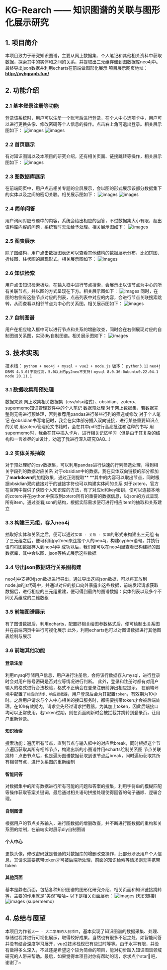 # KG-Rearch —— 知识图谱的关联与图形化展示研究

## 1. 项目简介
本项目致力于研究知识图谱，主要从网上数据集、个人笔记和其他相关资料中获取数据，探索其中的实体和之间的关系，并提取出三元组存储到图数据库neo4j中。最终导出json数据并利用echarts在前端做图形化展示
项目展示网页地址： **http://cyhgraph.fun/**

## 2. 功能介绍
### 2.1 基本登录注册等功能
登录该系统时，用户可以注册一个账号后进行登录，在个人中心选项卡中，用户可以进行更换头像、修改密码等个人信息的操作。点击右上角可退出登录。相关展示图如下：
![images](images/登录.png)
![images](images/注册.png)
### 2.2 首页展示
有对知识图谱以及本项目的研究介绍，还有相关页面、链接跳转等操作，相关展示图如下：
![images](images/首页.png)
### 2.3 图数据库展示
在前端网页中，用户点击相关专题的全屏展示，会以图的形式展示该部分数据集下的实体以及之间的密切关联。相关展示图如下：
![images](images/全屏图谱.png)
![images](images/高亮图谱.png)
### 2.4 简单问答
用户询问对应专题中的内容，系统会给出相应的回答，不过数据集大小有限，超出语料库内容的问题，系统暂时无法给予处理。相关展示图如下：
![images](images/问答.png)
### 2.5 图表展示
除了图结构，用户点击数据图表还可以查看其他结构的数据展示分布，比如饼图、折线图、柱状图的展现形式。相关展示图如下：
![images](images/图表.png)
### 2.6 知识检索
用户点击知识检索板块，在输入框中进行节点搜索，会展示出以该节点为中心的所有关联节点，并以图的方式呈现在下方。相关展示图如下：
![images](images/知识检索.png)
同时，在图的右侧有这些节点对应的列表，点击列表中对应的内容，会进行节点关联搜索跳转，从而查看以相邻节点为中心的关系图。相关展示图如下：
![images](images/节点跳转.png)
### 2.7 自制图谱
用户在相应输入框中可以进行节点和关系的增删改查，同时会在右侧展现对应的自制图谱关系图，实现diy自制图谱。相关展示图如下：
![images](images/自定义图谱.png)

## 3. 技术实现
技术栈： `python + neo4j + mysql + vue2 + node.js`
版本： `python3.12` `neo4j DBMS 4.3.0(不能过高，5.0以上的py2neo不支持)` 
`mysql 8.0.36-0ubuntu0.22.04.1` `node 20.11.1`
### 3.1 数据收集和预处理
数据来源
网上收集相关数据集（csv/xlsx格式）、obsidian、zotero、supermemo知识管理软件中的个人笔记
数据预处理
对于网上数据集，若数据完整则无需进行预处理，否则推荐用pandas进行某些行列的筛选或修改
对于个人笔记
在obsidian书写笔记时，我会在实体部分插入双向链接，进行某些重要知识点的关联
用zotero管理论文书籍时，会在其中pdf进行高亮批注和注释的书写
用supermemo时，我会在其中插入卡片，进行相关记忆学习（但是由于其复杂的结构和一言难尽的ui设计，劝退了我进行深入研究QAQ...）
### 3.2 实体关系抽取
对于预处理好的csv数据集，可以利用pandas进行快速的行列筛选处理，得到相关字段列的数据对应关系
对于obsidian中的数据，我在实体双向链接的部分都加了**markdown**的加粗效果，通过正则提取** **其中的内容可以取出节点，同时根据obsidian双向链接对于的链接字符也可以构建实体间的关系
对于zotero，官方在官网中提供了获取个人知识库的方法，有了对应id和key密钥，便可以连接本地的zotero并在python中获取到zotero所有的重要的数据信息，以json的方式呈现所有item，通过查看json的结构，根据实际需求便可进行相应item的抽取和关系建立
### 3.3 构建三元组，存入neo4j
抽取好实体和关系之后，便可以通过`实体 - 关系 - 实体`的形式来构建出三元组
有了三元组之后，便可利用py2neo来连接个人的neo4j，构建cypher语句，并执行语句将图数据存入到neo4j中
成功以后，我们便可以在neo4j里查看已构建好的图数据库，其中会以图、json等格式展示这些数据
### 3.4 导出json数据进行关系图构建
neo4j中支持对json数据进行导出，通过导出这些json数据，可以将其放到node.js的js代码中，并通过对应的接口向外暴露出这些数据，前端发起请求获取数据后，进行相应的三元组重建，便可得到最终的图谱数据：实体列表以及多个不同关系组成的二维数组
### 3.5 前端图谱展示
有了图谱数据后，利用echarts，配置好相关绘图参数格式后，便可绘制出关系图并在前端网页中进行可视化展示
此外，利用echarts也可以对图谱数据进行其他图表绘制与展示
### 3.6 前端其他功能
#### 登录注册
利用mysql存储用户信息，用户进行注册后，会将该行数据存入mysql，进行登录时会对用户账号密码是否对应等情况进行判断。
此外，登录和注册时都有对用户输入的格式进行合法校验，格式不正确会在登录注册前弹出相应提示。
在前端环境中配置了`相应的请求、响应拦截器`，用户登录后会为其配置`token`，有效期为10小时。之后用户请求与个人中心相关的接口服务时，都需要携带token才会被后端处理。在10h有效期内，请求会先经过请求拦截器，为其加上token，因此后端接口均可以正常使用。若token过期，则在页面刷新时会被拦截并跳转到登录页，让用户重新登录。
#### 知识检索
搜索功能：遍历所有节点，直到节点与输入框中的对应后break，同时根据这个节点遍历获取其所有相邻节点，构建出新的小图谱并用echarts绘制关系图
节点关联跳转：点击节点后，也是遍历图谱数据获取到该节点后break，同时遍历获取其所有相邻节点，进行关系图的重新绘制
#### 智能问答
对数据集中的所有数据进行所有可能的问题和答案的搜集，利用字符串的模糊匹配等操作获取答案关键词，最后通过相关语句拼接处理使得回答的句子通顺、逻辑合理。
#### 自制图谱
根据用户的节点关系输入，进行图数据的增删改查，并不断进行图数据的重构和关系图的绘制，在前端实时展示diy自制图谱
#### 个人中心
更换头像，修改密码就是普通的对数据库的增删改查操作，此部分涉及用户个人信息，其请求需要携带token才可被后端所处理，前面的知识检索等请求则无需携带token
#### 其他页面
基本是静态页面，包括各种知识图谱的图形化研究介绍、相关页面和知识链接跳转等，主要的作用就是"美观"哈哈~
以下是相关页面展示：
![images](images/知识链接.png)
(知识链接)
![images](images/supermemo.png)
(supermemo)

## 4. 总结与展望
本项目为作者`大一 - 大二学年的大创项目`，基本实现了知识图谱的数据采集、处理、存储过程并进行可视化展示，取得较好成果。当然也有很多不足之处，如智能问答并没有结合深度学习展开，vue2技术栈现已有些过时等等。由于水平有限，并没有做得多么深入，不过还是希望这个较为简单的项目，能对初步踏入知识图谱领域研究的人带来帮助。最后，如果觉得本项目对你有帮助的话，求求点个star🤩吧，谢谢了~